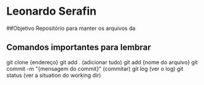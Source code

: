 # Leonardo Serafin

##Objetivo
Repositório para manter os arquivos da 

## Comandos importantes para lembrar
git clone {endereço}
git add . (adicionar tudo)
git add {nome do arquivo}
git commit -m "{mensagem do commit}" (commitar)
git log (ver o log)
git status (ver a situation do working dir)
